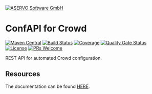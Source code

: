 [![ASERVO Software GmbH](https://aservo.github.io/img/aservo_atlassian_banner.png)](https://www.aservo.com/en/atlassian)

ConfAPI for Crowd
=================

[![Maven Central](https://maven-badges.herokuapp.com/maven-central/de.aservo/confapi-crowd-plugin/badge.svg)](https://maven-badges.herokuapp.com/maven-central/de.aservo/confapi-crowd-plugin)
[![Build Status](https://github.com/aservo/confapi-crowd-plugin/actions/workflows/ci_main.yaml/badge.svg)](https://github.com/aservo/confapi-crowd-plugin/actions/workflows/ci_main.yaml)
[![Coverage](https://sonarcloud.io/api/project_badges/measure?project=aservo_confapi-crowd-plugin&metric=coverage)](https://sonarcloud.io/dashboard?id=aservo_confapi-crowd-plugin)
[![Quality Gate Status](https://sonarcloud.io/api/project_badges/measure?project=aservo_confapi-crowd-plugin&metric=alert_status)](https://sonarcloud.io/dashboard?id=aservo_confapi-crowd-plugin)
[![License](https://img.shields.io/badge/License-Apache%202.0-blue.svg)](https://opensource.org/licenses/Apache-2.0)
[![PRs Welcome](https://img.shields.io/badge/PRs-welcome-brightgreen.svg?style=flat-square)](http://makeapullrequest.com)

REST API for automated Crowd configuration.

Resources
---------

The documentation can be found [HERE](index.adoc).
